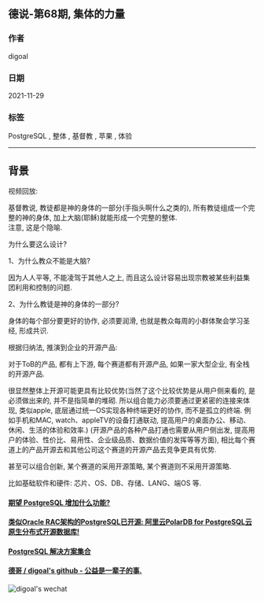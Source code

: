## 德说-第68期, 集体的力量   
                
### 作者                
digoal                
                
### 日期                
2021-11-29               
                
### 标签             
PostgreSQL , 整体 , 基督教 , 苹果 , 体验            
              
----              
              
## 背景              
视频回放:     
  
基督教说, 教徒都是神的身体的一部分(手指头啊什么之类的), 所有教徒组成一个完整的神的身体, 加上大脑(耶稣)就能形成一个完整的整体.   
注意, 这是个隐喻.    
  
为什么要这么设计?    
  
1、为什么教众不能是大脑?  
  
因为人人平等, 不能凌驾于其他人之上, 而且这么设计容易出现宗教被某些利益集团利用和控制的问题.    
  
2、为什么教徒是神的身体的一部分?  
  
身体的每个部分要更好的协作, 必须要润滑, 也就是教众每周的小群体聚会学习圣经, 形成共识.   
  
根据归纳法, 推演到企业的开源产品:  
  
对于ToB的产品, 都有上下游, 每个赛道都有开源产品, 如果一家大型企业, 有全栈的开源产品.   
  
很显然整体上开源可能更具有比较优势(当然了这个比较优势是从用户侧来看的, 是必须做出来的, 并不是指简单的堆砌. 所以组合能力必须要通过更紧密的连接来体现, 类似apple, 底层通过统一OS实现各种终端更好的协作, 而不是孤立的终端. 例如手机和MAC, watch、appleTV的设备打通联动, 提高用户的桌面办公、移动、休闲、生活的体验和效率.) (开源产品的各种产品打通也需要从用户侧出发, 提高用户的体验、性价比、易用性、企业级品质、数据价值的发挥等等方面), 相比每个赛道上的产品开源去和其他公司这个赛道的开源产品去竞争更具有优势.   
  
甚至可以组合创新, 某个赛道的采用开源策略, 某个赛道则不采用开源策略.   
  
比如基础软件和硬件: 芯片、OS、DB、存储、LANG、端OS 等.    
  
  
#### [期望 PostgreSQL 增加什么功能?](https://github.com/digoal/blog/issues/76 "269ac3d1c492e938c0191101c7238216")
  
  
#### [类似Oracle RAC架构的PostgreSQL已开源: 阿里云PolarDB for PostgreSQL云原生分布式开源数据库!](https://github.com/ApsaraDB/PolarDB-for-PostgreSQL "57258f76c37864c6e6d23383d05714ea")
  
  
#### [PostgreSQL 解决方案集合](https://yq.aliyun.com/topic/118 "40cff096e9ed7122c512b35d8561d9c8")
  
  
#### [德哥 / digoal's github - 公益是一辈子的事.](https://github.com/digoal/blog/blob/master/README.md "22709685feb7cab07d30f30387f0a9ae")
  
  
![digoal's wechat](../pic/digoal_weixin.jpg "f7ad92eeba24523fd47a6e1a0e691b59")
  
